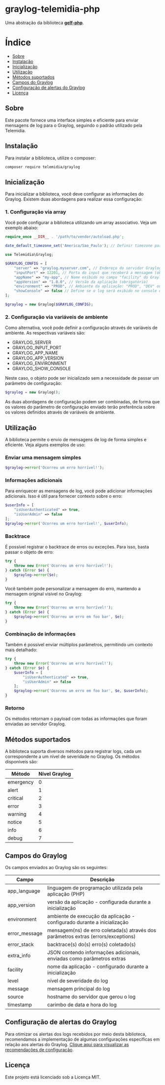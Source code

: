 # graylog-telemidia-php

Uma abstração da biblioteca [**gelf-php**](https://github.com/bzikarsky/gelf-php).

# Índice
- [Sobre](#sobre)
- [Instalação](#instalação)
- [Inicialização](#inicialização)
- [Utilização](#utilização)
- [Métodos suportados](#métodos-suportados)
- [Campos do Graylog](#campos-do-graylog)
- [Configuração de alertas do Graylog](#configuração-de-alertas-do-graylog)
- [Licença](#licença)

## Sobre

Este pacote fornece uma interface simples e eficiente para enviar mensagens de log para o Graylog, seguindo o padrão utilizado pela Telemidia.

## Instalação

Para instalar a biblioteca, utilize o composer:

```bash
composer require telemidia/graylog
```

## Inicialização

Para inicializar a biblioteca, você deve configurar as informações do Graylog. Existem duas abordagens para realizar essa configuração:

### 1. Configuração via array

Você pode configurar a biblioteca utilizando um array associativo. Veja um exemplo abaixo:

```php
require_once __DIR__ . '/path/to/vendor/autoload.php';

date_default_timezone_set('America/Sao_Paulo'); // Definir timezone para gerar logs com o horário local

use Telemidia\Graylog;

$GRAYLOG_CONFIG = [
    "server" => "graylog.myserver.com", // Endereço do servidor Graylog (obrigatório)
    "inputPort" => 12201, // Porta do input que receberá a mensagem (obrigatório)
    "appName" => "my-app", // Nome exibido no campo "facility" do Graylog (obrigatório)
    "appVersion" => "1.0.0", // Versão da aplicação (obrigatório)
    "environment" => "PROD", // Ambiente da aplicação: "PROD", "DEV" ou "STAGING" (obrigatório)
    "showConsole" => false // Define se o log será exibido no console da aplicação (opcional, padrão: true)
];

$graylog = new Graylog($GRAYLOG_CONFIG);
```

### 2. Configuração via variáveis de ambiente

Como alternativa, você pode definir a configuração através de variáveis de ambiente. As respectivas variáveis são:

* GRAYLOG_SERVER
* GRAYLOG_INPUT_PORT
* GRAYLOG_APP_NAME
* GRAYLOG_APP_VERSION
* GRAYLOG_ENVIRONMENT
* GRAYLOG_SHOW_CONSOLE

Neste caso, o objeto pode ser inicializado sem a necessidade de passar um parâmetro de configuração:

```php
$graylog = new Graylog();
```

As duas abordagens de configuração podem ser combinadas, de forma que os valores do parâmetro de configuração enviado terão preferência sobre os valores definidos através de variáveis de ambiente.

## Utilização

A biblioteca permite o envio de mensagens de log de forma simples e eficiente. Veja alguns exemplos de uso:

### Enviar uma mensagem simples

```php
$graylog->error('Ocorreu um erro horrível!');
```

### Informações adicionais

Para enriquecer as mensagens de log, você pode adicionar informações adicionais. Isso é útil para fornecer contexto sobre o erro:

```php
$userInfo = [
    "isUserAuthenticated" => true,
    "isUserAdmin" => false
];
$graylog->error('Ocorreu um erro horrível!', $userInfo);
```

### Backtrace

É possível registrar o backtrace de erros ou exceções. Para isso, basta passar o objeto de erro:

```php
try {
    throw new Error('Ocorreu um erro horrível!');
} catch (Error $e) {
    $graylog->error($e);
}
```

Você também pode personalizar a mensagem do erro, mantendo a mensagem original visível no Graylog:

```php
try {
    throw new Error('Ocorreu um erro horrível!');
} catch (Error $e) {
    $graylog->error('Ocorreu um erro em foo bar', $e);
}
```

### Combinação de informações

Também é possível enviar múltiplos parâmetros, permitindo um contexto mais detalhado:

```php
try {
    throw new Error('Ocorreu um erro horrível!');
} catch (Error $e) {
    $userInfo = [
        "isUserAuthenticated" => true,
        "isUserAdmin" => false
    ];
    $graylog->error('Ocorreu um erro em foo bar', $e, $userInfo);
}
```

### Retorno

Os métodos retornam o payload com todas as informações que foram enviadas ao servidor Graylog.

## Métodos suportados

A biblioteca suporta diversos métodos para registrar logs, cada um correspondente a um nível de severidade no Graylog. Os métodos disponíveis são:

Método | Nível Graylog
--- | ---
emergency | 0
alert | 1
critical | 2
error | 3
warning | 4
notice | 5
info | 6
debug | 7

## Campos do Graylog

Os campos enviados ao Graylog são os seguintes:

Campo | Descrição
--- | ---
app_language | linguagem de programação utilizada pela aplicação (PHP)
app_version | versão da aplicação - configurada durante a inicialização
environment | ambiente de execução da aplicação - configurado durante a inicialização
error_message | mensagem(ns) de erro coletada(s) através dos parâmetros extras (errors/exceptions)
error_stack | backtrace(s) do(s) erro(s) coletado(s)
extra_info | JSON contendo informações adicionais, enviadas como parâmetros extras
facility | nome da aplicação - configurado durante a inicialização
level | nível de severidade do log
message | mensagem principal do log
source | hostname do servidor que gerou o log
timestamp | carimbo de data e hora do log

## Configuração de alertas do Graylog

Para otimizar os alertas dos logs recebidos por meio desta biblioteca, recomendamos a implementação de algumas configurações específicas em relação aos alertas do Graylog. [Clique aqui para visualizar as recomendações de configuração](https://github.com/telemidia-isp/graylog-telemidia-php/blob/main/docs/GraylogAlerts.md).

## Licença

Este projeto está licenciado sob a Licença MIT.